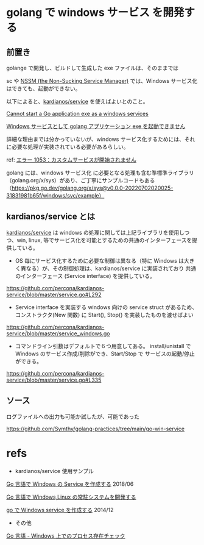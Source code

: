 # golang で windows サービス を開発する

## 前置き

golange で開発し、ビルドして生成した exe ファイルは、そのままでは

sc や [NSSM (the Non-Sucking Service Manager)](http://nssm.cc/) では、Windows サービス化はできても、起動ができない。

以下によると、[kardianos/service](https://github.com/percona/kardianos-service) を使えばよいとのこと。

[Cannot start a Go application exe as a windows services](https://stackoverflow.com/questions/35605238/cannot-start-a-go-application-exe-as-a-windows-services?newreg=af7591295de54a9d9525272feac3c9e9&answertab=createdasc#tab-top)

[Windows サービスとして golang アプリケーション exe を起動できません](https://www.web-dev-qa-db-ja.com/ja/windows/windows%E3%82%B5%E3%83%BC%E3%83%93%E3%82%B9%E3%81%A8%E3%81%97%E3%81%A6golang%E3%82%A2%E3%83%97%E3%83%AA%E3%82%B1%E3%83%BC%E3%82%B7%E3%83%A7%E3%83%B3exe%E3%82%92%E8%B5%B7%E5%8B%95%E3%81%A7%E3%81%8D%E3%81%BE%E3%81%9B%E3%82%93/823916534/amp/)

詳細な理由までは分かっていないが、windows サービス化するためには、それに必要な処理が実装されている必要があるらしい。

ref: [エラー 1053：カスタムサービスが開始されません](https://answers.microsoft.com/en-us/windows/forum/all/error-1053-custom-service-does-not-start/810fcf93-0cca-43cd-9e71-9050e7ee80ed)

golang には、windows サービス化 に必要となる処理も含む準標準ライブラリ（golang.org/x/sys）があり、ご丁寧にサンプルコードもある（https://pkg.go.dev/golang.org/x/sys@v0.0.0-20220702020025-31831981b65f/windows/svc/example）

## kardianos/service とは

[kardianos/service](https://github.com/percona/kardianos-service) は windows の処理に関しては上記ライブラリを使用しつつ、win, linux, 等でサービス化を可能とするための共通のインターフェースを提供している。

- OS 毎にサービス化するために必要な制御は異なる（特に Windows は大きく異なる）が、その制御処理は、kardianos/service に実装されており
  共通のインターフェース (Service interface) を提供している。

https://github.com/percona/kardianos-service/blob/master/service.go#L292

- Service interface を実装する windows 向けの service struct があるため、コンストラクタ(New 関数) に Start(), Stop() を実装したものを渡せばよい

https://github.com/percona/kardianos-service/blob/master/service_windows.go

- コマンドライン引数はデフォルトで６つ用意してある。 install/unistall で Windows のサービス作成/削除ができ、Start/Stop で サービスの起動/停止ができる。

https://github.com/percona/kardianos-service/blob/master/service.go#L335

## ソース

ログファイルへの出力も可能か試したが、可能であった

https://github.com/Symthy/golang-practices/tree/main/go-win-service

# refs

- kardianos/service 使用サンプル

[Go 言語で Windows の Service を作成する](https://qiita.com/mako2kano/items/70e893b6c0fe178d5239) 2018/06

[Go 言語で Windows,Linux の常駐システムを開発する](https://tech-blog.optim.co.jp/entry/2022/04/28/100000)

[go で Windows service を作成する](https://qiita.com/yamasaki-masahide/items/c60e49a908c7927ca600) 2014/12

- その他

[Go 言語 - Windows 上でのプロセス存在チェック](https://blog.y-yuki.net/entry/2018/08/03/000000)
